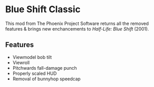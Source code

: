 # Blue Shift Classic
This mod from The Phoenix Project Software returns all the removed features & brings new enchancements to *Half-Life: Blue Shift* (2001).

## Features
- Viewmodel bob tilt
- Viewroll
- Pitchwards fall-damage punch
- Properly scaled HUD
- Removal of bunnyhop speedcap